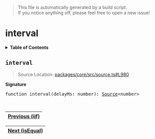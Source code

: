 > This file is automatically generated by a build script.<br>If you notice anything off, please feel free to open a new issue!

# interval

<details><summary><b>Table of Contents</b></summary><br>

1. [<code>interval</code>](#interval)</details>

## <a name="interval"></a><code>interval</code>

> Source Location: [packages\/core\/src\/source.ts#L980](..\/..\/packages\/core\/src\/source.ts#L980)

<b>Signature</b>

<pre>function interval(delayMs: number): <a href="00-Source.md#Source-Interface">Source</a>&lt;number&gt;</pre><br>

| [Previous \(iif\)](20-iif.md#readme) |
| --- |

<div align="right">

| [Next \(isEqual\)](22-isEqual.md#readme) |
| --- |
</div>
